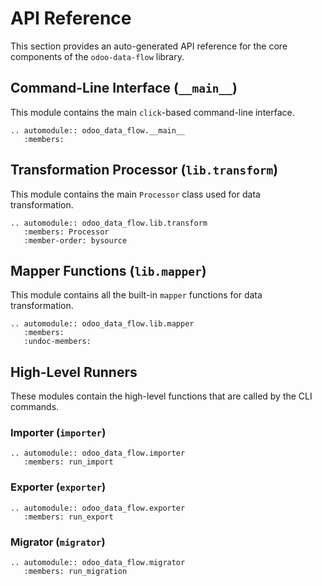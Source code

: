 # API Reference

This section provides an auto-generated API reference for the core components of the `odoo-data-flow` library.

## Command-Line Interface (`__main__`)

This module contains the main `click`-based command-line interface.

```{eval-rst}
.. automodule:: odoo_data_flow.__main__
   :members:
```

## Transformation Processor (`lib.transform`)

This module contains the main `Processor` class used for data transformation.

```{eval-rst}
.. automodule:: odoo_data_flow.lib.transform
   :members: Processor
   :member-order: bysource
```

## Mapper Functions (`lib.mapper`)

This module contains all the built-in `mapper` functions for data transformation.

```{eval-rst}
.. automodule:: odoo_data_flow.lib.mapper
   :members:
   :undoc-members:
```

## High-Level Runners

These modules contain the high-level functions that are called by the CLI commands.

### Importer (`importer`)
```{eval-rst}
.. automodule:: odoo_data_flow.importer
   :members: run_import
```

### Exporter (`exporter`)
```{eval-rst}
.. automodule:: odoo_data_flow.exporter
   :members: run_export
```

### Migrator (`migrator`)
```{eval-rst}
.. automodule:: odoo_data_flow.migrator
   :members: run_migration
